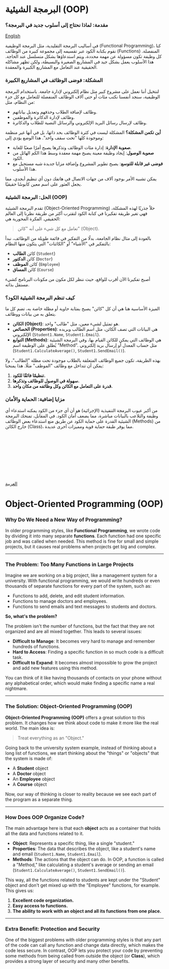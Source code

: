 <a id="arabic"></a>
# البرمجة الشيئية (OOP)

### مقدمة: لماذا نحتاج إلى أسلوب جديد في البرمجة؟
[English](#english)

في أساليب البرمجة التقليدية، مثل البرمجة الوظيفية (Functional Programming)، كنا نقوم بكتابة الكود عبر تقسيمه إلى مجموعة كبيرة من الوظائف (Functions) المنفصلة. كل وظيفة تكون مسؤولة عن مهمة محددة، ويتم استدعاؤها بشكل متسلسل عند الحاجة. هذا الأسلوب يعمل بشكل جيد في المشاريع الصغيرة والبسيطة، ولكن تظهر مشاكله الحقيقية عند التعامل مع المشاريع الكبيرة والمعقدة.

### المشكلة: فوضى الوظائف في المشاريع الكبيرة
لنتخيل أننا نعمل على مشروع كبير مثل نظام إلكتروني لإدارة جامعة. باستخدام البرمجة الوظيفية، سنجد أنفسنا نكتب مئات أو حتى آلاف الوظائف المنفصلة للتعامل مع كل جزء من النظام، مثل:
* وظائف لإضافة الطلاب وحذفهم وتعديل بياناتهم.
* وظائف لإدارة الدكاترة والموظفين.
* وظائف لإرسال رسائل البريد الإلكتروني والرسائل النصية للطلاب والدكاترة.

**أين تكمن المشكلة؟**
المشكلة ليست في كثرة الوظائف بحد ذاتها، بل في أنها غير منظمة وموجودة كلها "تحت سقف واحد". هذا الوضع يؤدي إلى:
* **صعوبة الإدارة**: إدارة مئات الوظائف وتذكرها يصبح أمرًا صعبًا للغاية.
* **صعوبة الوصول**: إيجاد وظيفة معينة يصبح مهمة معقدة وسط هذا الكم الهائل من الكود.
* **فوضى غير قابلة للتوسع**: يصبح تطوير المشروع وإضافة مزايا جديدة شبه مستحيل مع هذا الأسلوب.

يمكن تشبيه الأمر بوجود آلاف من جهات الاتصال في هاتفك دون أي تنظيم أبجدي، مما يجعل العثور على اسم معين كابوسًا حقيقيًا.

### الحل: البرمجة الشيئية (OOP)
تقدم البرمجة الشيئية (Object-Oriented Programming) حلاً جذريًا لهذه المشكلة، فهي تغير طريقة تفكيرنا في كتابة الكود لتقترب أكثر من طريقة نظرنا إلى العالم الحقيقي. الفكرة المحورية هي:

> تعامل مع كل شيء على أنه "كائن" (Object).

بالعودة إلى مثال نظام الجامعة، بدلًا من التفكير في قائمة طويلة من الوظائف، نبدأ بالتفكير في "الأشياء" أو "الكائنات" التي يتكون منها النظام:
* كائن **الطالب** (`Student`)
* كائن **الدكتور** (`Doctor`)
* كائن **الموظف** (`Employee`)
* كائن **المساق** (`Course`)

أصبح تفكيرنا الآن أقرب للواقع، حيث ننظر لكل مكون من مكونات البرنامج كشيء مستقل بذاته.

### كيف تنظم البرمجة الشيئية الكود؟
الميزة الأساسية هنا هي أن كل "كائن" يصبح بمثابة حاوية أو مظلة خاصة به، تضم كل ما يتعلق به من بيانات ووظائف.

* **الكائن (Object)**: هو تمثيل لشيء معين، مثل "طالب" واحد.
* **الخصائص (Properties)**: هي البيانات التي تصف الكائن، مثل اسم الطالب وبريده الإلكتروني (`Student1.Name`, `Student1.Email`).
* **التوابع (Methods)**: هي الوظائف التي يمكن للكائن القيام بها، وفي البرمجة الشيئية يُطلق على الوظيفة اسم "Method". مثل حساب المعدل أو إرسال بريد إلكتروني (`Student1.CalculateAverage()`, `Student1.SendEmail()`).

بهذه الطريقة، تكون جميع الوظائف المتعلقة بالطلاب موجودة تحت مظلة "الطالب"، ولا يمكن أن تتداخل مع وظائف "الموظف" مثلًا. هذا يمنحنا:

1. **تنظيمًا فائقًا للكود.**
2. **سهولة في الوصول للوظائف وتذكرها.**
3. **قدرة على التعامل مع الكائن وكل وظائفه من مكان واحد.**

### مزايا إضافية: الحماية والأمان
من أكبر عيوب البرمجة التنفيذية (الإجرائية) هو أن أي جزء من الكود يمكنه استدعاء أي وظيفة والتلاعب بالبيانات مباشرة، مما يضعف أمان الكود. في المقابل، تمنحك البرمجة الشيئية القدرة على حماية الكود عن طريق منع استدعاء بعض الوظائف (Methods) من خارج الكائن (Class)، مما يوفر طبقة حماية قوية ومميزات أخرى عديدة.









<br>
<br>
<br>
<br>
<br>
<br>
<br>
<br>
<a id="english"></a>

[العربية](#arabic)

# Object-Oriented Programming (OOP)

### Why Do We Need a New Way of Programming?

In older programming styles, like **Functional Programming**, we wrote code by dividing it into many separate **functions**. Each function had one specific job and was called when needed. This method is fine for small and simple projects, but it causes real problems when projects get big and complex.

---

### The Problem: Too Many Functions in Large Projects

Imagine we are working on a big project, like a management system for a university. With functional programming, we would write hundreds or even thousands of separate functions for every part of the system, such as:

* Functions to add, delete, and edit student information.
* Functions to manage doctors and employees.
* Functions to send emails and text messages to students and doctors.

**So, what's the problem?**

The problem isn't the number of functions, but the fact that they are not organized and are all mixed together. This leads to several issues:

* **Difficult to Manage**: It becomes very hard to manage and remember hundreds of functions.
* **Hard to Access**: Finding a specific function in so much code is a difficult task.
* **Difficult to Expand**: It becomes almost impossible to grow the project and add new features using this method.

You can think of it like having thousands of contacts on your phone without any alphabetical order, which would make finding a specific name a real nightmare.

---

### The Solution: Object-Oriented Programming (OOP)

**Object-Oriented Programming (OOP)** offers a great solution to this problem. It changes how we think about code to make it more like the real world. The main idea is:

> Treat everything as an "Object."

Going back to the university system example, instead of thinking about a long list of functions, we start thinking about the "things" or "objects" that the system is made of:

* A **Student** object
* A **Doctor** object
* An **Employee** object
* A **Course** object

Now, our way of thinking is closer to reality because we see each part of the program as a separate thing.

---

### How Does OOP Organize Code?

The main advantage here is that each **object** acts as a container that holds all the data and functions related to it.

* **Object**: Represents a specific thing, like a single "student."
* **Properties**: The data that describes the object, like a student's name and email (`Student1.Name`, `Student1.Email`).
* **Methods**: The actions that the object can do. In OOP, a function is called a "Method," like calculating a student's average or sending an email (`Student1.CalculateAverage()`, `Student1.SendEmail()`).

This way, all the functions related to students are kept under the "Student" object and don't get mixed up with the "Employee" functions, for example. This gives us:

1.  **Excellent code organization.**
2.  **Easy access to functions.**
3.  **The ability to work with an object and all its functions from one place.**

---

### Extra Benefit: Protection and Security

One of the biggest problems with older programming styles is that any part of the code can call any function and change data directly, which makes the code less secure. In contrast, OOP lets you protect your code by preventing some methods from being called from outside the object (or **Class**), which provides a strong layer of security and many other benefits.
